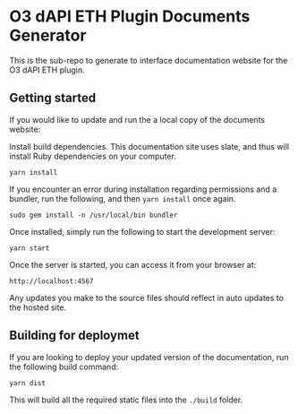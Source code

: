 # O3 dAPI ETH Plugin Documents Generator

This is the sub-repo to generate to interface documentation website for the O3 dAPI ETH plugin.

## Getting started
If you would like to update and run the a local copy of the documents website:

Install build dependencies. This documentation site uses slate, and thus will install Ruby dependencies on your computer.
```
yarn install
```

If you encounter an error during installation regarding permissions and a bundler, run the following, and then `yarn install` once again.
```
sudo gem install -n /usr/local/bin bundler
```

Once installed, simply run the following to start the development server:
```
yarn start
```

Once the server is started, you can access it from your browser at:
```
http://localhost:4567
```

Any updates you make to the source files should reflect in auto updates to the hosted site.

## Building for deploymet
If you are looking to deploy your updated version of the documentation, run the following build command:
```
yarn dist
```

This will build all the required static files into the `./build` folder.
